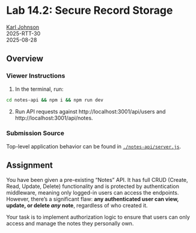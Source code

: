 # Lab 14.2: Secure Record Storage

[Karl Johnson](https://github.com/hirekarl)  
2025-RTT-30  
<time datetime="2025-08-28">2025-08-28</time>  

## Overview
### Viewer Instructions
1. In the terminal, run:

```bash
cd notes-api && npm i && npm run dev
```

2. Run API requests against http://localhost:3001/api/users and http://localhost:3001/api/notes.

### Submission Source
Top-level application behavior can be found in [`./notes-api/server.js`](./notes-api/server.js).

## Assignment
You have been given a pre-existing “Notes” API. It has full CRUD (Create, Read, Update, Delete) functionality and is protected by authentication middleware, meaning only logged-in users can access the endpoints. However, there’s a significant flaw: **any authenticated user can view, update, or delete *any* note**, regardless of who created it.

Your task is to implement authorization logic to ensure that users can only access and manage the notes they personally own.
